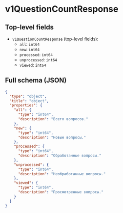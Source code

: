 # v1QuestionCountResponse

## Top-level fields
- `v1QuestionCountResponse` (top-level fields):
  - `all`: `int64`
  - `new`: `int64`
  - `processed`: `int64`
  - `unprocessed`: `int64`
  - `viewed`: `int64`

## Full schema (JSON)
```json
{
  "type": "object",
  "title": "object",
  "properties": {
    "all": {
      "type": "int64",
      "description": "Всего вопросов."
    },
    "new": {
      "type": "int64",
      "description": "Новые вопросы."
    },
    "processed": {
      "type": "int64",
      "description": "Обработанные вопросы."
    },
    "unprocessed": {
      "type": "int64",
      "description": "Необработанные вопросы."
    },
    "viewed": {
      "type": "int64",
      "description": "Просмотренные вопросы."
    }
  }
}
```
